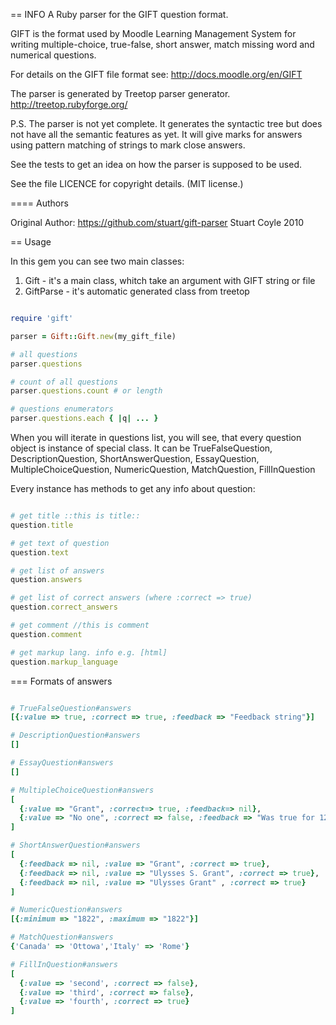 == INFO
A Ruby parser for the GIFT question format.

GIFT is the format used by Moodle Learning Management System for writing multiple-choice, 
true-false, short answer, match missing word and numerical questions. 

For details on the GIFT file format see:
http://docs.moodle.org/en/GIFT

The parser is generated by Treetop parser generator. 
http://treetop.rubyforge.org/

P.S. The parser is not yet complete. It generates the syntactic tree but does not 
have all the semantic features as yet. It will give marks for answers using
pattern matching of strings to mark close answers.

See the tests to get an idea on how the parser is supposed to be used. 

See the file LICENCE for copyright details. (MIT license.)

==== Authors

Original Author:
https://github.com/stuart/gift-parser 
Stuart Coyle 2010

== Usage

In this gem you can see two main classes:
1) Gift - it's a main class, whitch take an argument with GIFT string or file
2) GiftParse - it's automatic generated class from treetop

```ruby

require 'gift'

parser = Gift::Gift.new(my_gift_file)

# all questions
parser.questions

# count of all questions
parser.questions.count # or length

# questions enumerators
parser.questions.each { |q| ... }

```

When you will iterate in questions list, you will see, that
every question object is instance of special class. It can be
TrueFalseQuestion, DescriptionQuestion, ShortAnswerQuestion,
EssayQuestion, MultipleChoiceQuestion, NumericQuestion,
MatchQuestion, FillInQuestion

Every instance has methods to get any info about question:

```ruby

# get title ::this is title::
question.title

# get text of question
question.text

# get list of answers
question.answers

# get list of correct answers (where :correct => true)
question.correct_answers

# get comment //this is comment
question.comment

# get markup lang. info e.g. [html]
question.markup_language

```

=== Formats of answers

```ruby

# TrueFalseQuestion#answers
[{:value => true, :correct => true, :feedback => "Feedback string"}]  

# DescriptionQuestion#answers
[]

# EssayQuestion#answers
[]

# MultipleChoiceQuestion#answers
[
  {:value => "Grant", :correct=> true, :feedback=> nil}, 
  {:value => "No one", :correct => false, :feedback => "Was true for 12 years, but Grant's remains were buried in the tomb in 1897"}
]

# ShortAnswerQuestion#answers
[
  {:feedback => nil, :value => "Grant", :correct => true}, 
  {:feedback => nil, :value => "Ulysses S. Grant", :correct => true}, 
  {:feedback => nil, :value => "Ulysses Grant" , :correct => true}
] 

# NumericQuestion#answers
[{:minimum => "1822", :maximum => "1822"}]

# MatchQuestion#answers
{'Canada' => 'Ottowa','Italy' => 'Rome'}

# FillInQuestion#answers
[
  {:value => 'second', :correct => false},
  {:value => 'third', :correct => false},
  {:value => 'fourth', :correct => true}
]

```